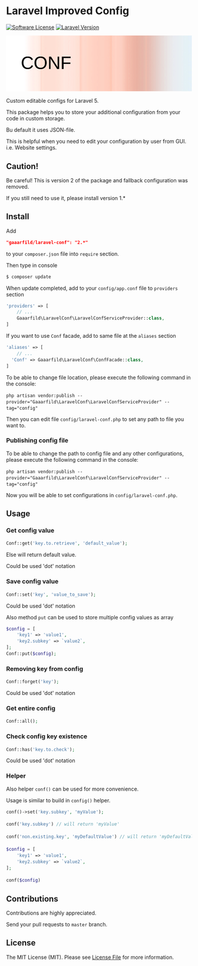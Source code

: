 # Laravel Improved Config

[![Software License](https://img.shields.io/badge/license-MIT-brightgreen.svg?style=flat-square)](LICENSE.md)
[![Laravel Version](https://img.shields.io/badge/laravel-5-orange.svg?style=flat-square)](http://laravel.com)

![Laravel Conf](conf.png)

Custom editable configs for Laravel 5.

This package helps you to store your additional configuration from your code in custom storage.

Bu default it uses JSON-file.

This is helpful when you need to edit your configuration by user from GUI. i.e. Website settings.

## Caution!

Be careful! This is version 2 of the package and fallback configuration was removed.

If you still need to use it, please install version 1.*

## Install

Add

``` JSON
"gaaarfild/laravel-conf": "2.*"
```

to your `composer.json` file into `require` section.

Then type in console

``` BASH
$ composer update
```

When update completed, add to your `config/app.conf` file to `providers` section

``` PHP
'providers' => [
    // ...
    Gaaarfild\LaravelConf\LaravelConfServiceProvider::class,
]
```

If you want to use `Conf` facade, add to same file at the `aliases` section

``` PHP
'aliases' => [
    // ...
  'Conf' => Gaaarfild\LaravelConf\ConfFacade::class,
]
```

To be able to change file location, please execute the following command in the console:

`php artisan vendor:publish --provider="Gaaarfild\LaravelConf\LaravelConfServiceProvider" --tag="config"`

Then you can edit file `config/laravel-conf.php` to set any path to file you want to.

### Publishing config file

To be able to change the path to config file and any other configurations, please execute the following command in the console:

`php artisan vendor:publish --provider="Gaaarfild\LaravelConf\LaravelConfServiceProvider" --tag="config"`

Now you will be able to set configurations in `config/laravel-conf.php`.

## Usage

### Get config value

``` php
Conf::get('key.to.retrieve', 'default_value');
```

Else will return default value.

Could be used 'dot' notation

### Save config value

``` PHP
Conf::set('key', 'value_to_save');
```

Could be used 'dot' notation

Also method `put` can be used to store multiple config values as array

``` PHP
$config = [
    'key1' => 'value1',
    'key2.subkey' => `value2`,
];
Conf::put($config);
```

### Removing key from config

``` PHP
Conf::forget('key');
```

Could be used 'dot' notation

### Get entire config

``` PHP
Conf::all();
```

### Check config key existence

``` PHP
Conf::has('key.to.check');
```

Could be used 'dot' notation

### Helper

Also helper `conf()` can be used for more convenience.

Usage is similar to build in `config()` helper.

``` PHP
conf()->set('key.subkey', 'myValue');

conf('key.subkey') // will return 'myValue'

conf('non.existing.key', 'myDefaultValue') // will return 'myDefaultValue'

$config = [
    'key1' => 'value1',
    'key2.subkey' => `value2`,
];

conf($config)
```

## Contributions

Contributions are highly appreciated.

Send your pull requests to `master` branch.


## License

The MIT License (MIT). Please see [License File](https://github.com/gaaarfild/laravel-conf/blob/master/LICENSE) for more information.

